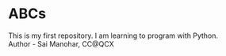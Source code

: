 # ABCs
This is my first repository. I am learning to program with Python.
<br>
Author - Sai Manohar, CC@QCX
